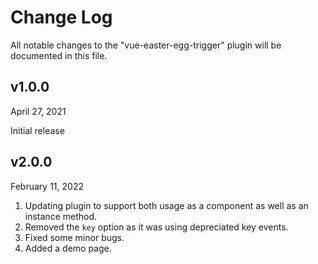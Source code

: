 # Change Log
All notable changes to the "vue-easter-egg-trigger" plugin will be documented in this file.

## v1.0.0
April 27, 2021
 
Initial release

## v2.0.0
February 11, 2022
 
1. Updating plugin to support both usage as a component as well as an instance method.
2. Removed the `key` option as it was using depreciated key events.
3. Fixed some minor bugs.
4. Added a demo page.
